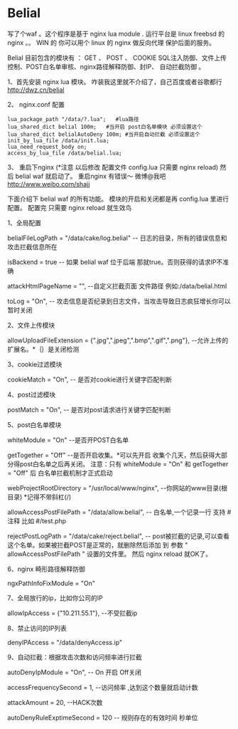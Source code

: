 Belial
======

写了个waf 。这个程序是基于 nginx lua module .  运行平台是 linux  freebsd 的 nginx 。。 WIN 的 你可以用个 linux 的 nginx 做反向代理 保护后面的服务。

Belial 目前包含的模块有 ： GET 、 POST 、 COOKIE SQL注入防御、文件上传控制、POST白名单审核、nginx路径解释防御、封IP、
自动拦截防御 。 


1、首先安装 nginx lua 模块。 咋装我这里就不介绍了，自己百度或者谷歌都行  http://dwz.cn/belial

2、 nginx.conf 配置

    lua_package_path "/data/?.lua";   #lua路径  
    lua_shared_dict belial 100m;   #当开启 post白名单模块 必须设置这个
    lua_shared_dict belialAutoDeny 100m; #当开启自动拦截 必须设置这个
    init_by_lua_file /data/init.lua;  
    lua_need_request_body on;
    access_by_lua_file /data/belial.lua;
    

3、 重启下nginx (*注意  以后修改 配置文件 config.lua  只需要 nginx reload) 然后 belial waf 就启动了。 重启nginx 有错误～ 微博@我吧
http://www.weibo.com/shajj 







下面介绍下 belial waf 的所有功能。 模块的开启和关闭都是再  config.lua 里进行配置。 配置完 只需要 nginx reload 就生效鸟


1、全局配置

belialFileLogPath = "/data/cake/log.belial"   -- 日志的目录，所有的错误信息和攻击拦截信息所在

isBackend = true  -- 如果 belial waf 位于后端 那就true。否则获得的请求IP不准确

attackHtmlPageName = "", --自定义拦截页面 文件路径  例如:/data/belial.html

toLog = "On", -- 攻击信息是否纪录到日志文件，当攻击导致日志疯狂增长你可以暂时关闭




2、文件上传模块

allowUploadFileExtension = {".jpg",".jpeg",".bmp",".gif",".png"}, --允许上传的扩展名。*｛｝是关闭检测




3、cookie过滤模块

cookieMatch = "On",  -- 是否对cookie进行关键字匹配判断



4、post过滤模块

postMatch   = "On",   -- 是否对post请求进行关键字匹配判断



5、post白名单模块

whiteModule = "On"  --是否开POST白名单

getTogether = "Off"  --是否开启收集。*可以先开启 收集个几天，然后获得大部分得post白名单之后再关闭。
注意：只有 whiteModule = "On" 和 getTogether = "Off" 后 白名单拦截机制才正式启动

webProjectRootDirectory = "/usr/local/www/nginx", --你网站的www目录(根目录) *记得不带斜杠(/)

allowAccessPostFilePath = "/data/allow.belial", -- 白名单,一个记录一行 支持  #  注释  比如 #/test.php

rejectPostLogPath = "/data/cake/reject.belial", -- post被拦截的记录,可以查看这个名单。如果被拦截POST是正常的，就删除然后添加
到  参数 " allowAccessPostFilePath " 设置的文件里。 然后  nginx reload 就OK了。



6、nginx 畸形路径解释防御

ngxPathInfoFixModule = "On"



7、全局放行的ip，比如你公司的IP

allowIpAccess = {"10.211.55.1"}, --不受拦截ip



8、禁止访问的IP列表

denyIPAccess = "/data/denyAccess.ip"



9、自动拦截：根据攻击次数和访问频率进行拦截

autoDenyIpModule = "On", -- On 开启   Off关闭

accessFrequencySecond = 1, --访问频率 ,达到这个数量就启动计数

attackAmount = 20, --HACK次数

autoDenyRuleExptimeSecond = 120 -- 规则存在的有效时间 秒单位



